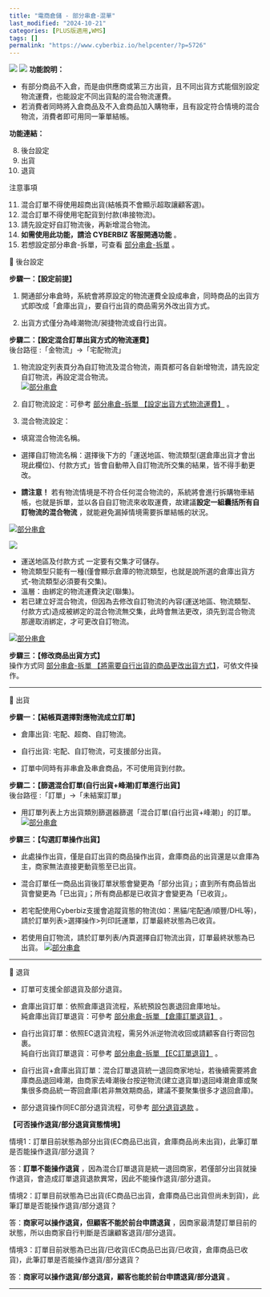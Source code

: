 ```yaml
---
title: "電商倉儲 - 部分串倉-混單"
last_modified: "2024-10-21"
categories: [PLUS版適用,WMS]
tags: []
permalink: "https://www.cyberbiz.io/helpcenter/?p=5726"
---
```


![](https://www.cyberbiz.io/helpcenter/wp-content/uploads/一般版1.png)
![](https://www.cyberbiz.io/helpcenter/wp-content/uploads/PLUS版3.png)
**功能說明：**  

* 有部分商品不入倉，而是由供應商或第三方出貨，且不同出貨方式能個別設定物流運費，也能設定不同出貨點的混合物流運費。
* 若消費者同時將入倉商品及不入倉商品加入購物車，且有設定符合情境的混合物流，消費者即可用同一筆單結帳。


**功能連結：**  

8. 後台設定
9. 出貨
10. 退貨


注意事項  

11. 混合訂單不得使用超商出貨(結帳頁不會顯示超取讓顧客選)。
12. 混合訂單不得使用宅配貨到付款(串接物流)。
13. 請先設定好自訂物流後，再新增混合物流。
14. **如需使用此功能，請洽 CYBERBIZ 客服開通功能** 。
15. 若想設定部分串倉-拆單，可查看 [部分串倉-拆單](https://www.cyberbiz.io/helpcenter/?p=5723) 。


📌 後台設定  

**步驟一：【設定前提】**  

1. 開通部分串倉時，系統會將原設定的物流運費全設成串倉，同時商品的出貨方式即改成「倉庫出貨」，要自行出貨的商品需另外改出貨方式。


2. 出貨方式僅分為峰潮物流/昶捷物流或自行出貨。


**步驟二：【設定混合訂單出貨方式的物流運費】**  
後台路徑 :「金物流」→「宅配物流」  


1. 物流設定列表頁分為自訂物流及混合物流，兩頁都可各自新增物流，請先設定自訂物流，再設定混合物流。  
[![部分串倉](https://www.cyberbiz.io/support/wp-content/uploads/部分串倉_混單02.png)](https://www.cyberbiz.io/support/wp-content/uploads/部分串倉_混單02.png)



2. 自訂物流設定：可參考 [部分串倉-拆單 【設定出貨方式物流運費】](https://www.cyberbiz.io/helpcenter/?p=5723#link1) 。  



3. 混合物流設定： 
* 填寫混合物流名稱。


* 選擇自訂物流名稱：選擇後下方的「運送地區、物流類型(選倉庫出貨才會出現此欄位)、付款方式」皆會自動帶入自訂物流所交集的結果，皆不得手動更改。


* **請注意！** 若有物流情境是不符合任何混合物流的，系統將會進行拆購物車結帳，也就是拆單，並以各自自訂物流來收取運費，故建議**設定一組囊括所有自訂物流的混合物流** ，就能避免漏掉情境需要拆單結帳的狀況。

[![部分串倉](https://www.cyberbiz.io/support/wp-content/uploads/部分串倉_混單03.png)](https://www.cyberbiz.io/support/wp-content/uploads/部分串倉_混單03.png)  

![](https://www.cyberbiz.io/support/wp-content/uploads/fountain-pen.png)

* 運送地區及付款方式 一定要有交集才可儲存。
* 物流類型只能有一種(僅會顯示倉庫的物流類型，也就是說所選的倉庫出貨方式-物流類型必須要有交集)。
* 溫層：由綁定的物流運費決定(聯集)。
* 若已建立好混合物流，但因為去修改自訂物流的內容(運送地區、物流類型、付款方式)造成被綁定的混合物流無交集，此時會無法更改，須先到混合物流那邊取消綁定，才可更改自訂物流。

[![部分串倉](https://www.cyberbiz.io/support/wp-content/uploads/部分串倉_混單5.png)](https://www.cyberbiz.io/support/wp-content/uploads/部分串倉_混單5.png)



**步驟三：【修改商品出貨方式】**  
操作方式同 [部分串倉-拆單
【將需要自行出貨的商品更改出貨方式】](https://www.cyberbiz.io/helpcenter/?p=5723#link2)，可依文件操作。  


* * *


📌 出貨  

**步驟一：【結帳頁選擇對應物流成立訂單】**  

* 倉庫出貨: 宅配、超商、自訂物流。


* 自行出貨: 宅配、自訂物流，可支援部分出貨。


* 訂單中同時有非串倉及串倉商品，不可使用貨到付款。


**步驟二：【篩選混合訂單(自行出貨+峰潮)訂單進行出貨】**  
後台路徑 :「訂單」→「未結案訂單」  


* 用訂單列表上方出貨類別篩選器篩選「混合訂單(自行出貨+峰潮)」的訂單。  
[![部分串倉](https://www.cyberbiz.io/support/wp-content/uploads/部分串倉_混單.png)](https://www.cyberbiz.io/support/wp-content/uploads/部分串倉_混單.png)


**步驟三：【勾選訂單操作出貨】**

* 此處操作出貨，僅是自訂出貨的商品操作出貨，倉庫商品的出貨還是以倉庫為主，商家無法直接更動貨態至已出貨。


* 混合訂單任一商品出貨後訂單狀態會變更為「部分出貨」；直到所有商品皆出貨會變更為「已出貨」；所有商品都是已收貨才會變更為「已收貨」。


* 若宅配使用Cyberbiz支援會追蹤貨態的物流(如：黑貓/宅配通/順豐/DHL等)，請於訂單列表>選擇操作>列印託運單，訂單最終狀態為已收貨。


* 若使用自訂物流，請於訂單列表/內頁選擇自訂物流出貨，訂單最終狀態為已出貨。
[![部分串倉](https://www.cyberbiz.io/support/wp-content/uploads/部分串倉_混單6.png)](https://www.cyberbiz.io/support/wp-content/uploads/部分串倉_混單6.png)  

* * *


📌 退貨  


* 訂單可支援全部退貨及部分退貨。


* 倉庫出貨訂單：依照倉庫退貨流程，系統預設包裹退回倉庫地址。  
純倉庫出貨訂單退貨：可參考 [部分串倉-拆單
【倉庫訂單退貨】](https://www.cyberbiz.io/helpcenter/?p=5723#return1) 。



* 自行出貨訂單：依照EC退貨流程，需另外派逆物流收回或請顧客自行寄回包裹。  
純自行出貨訂單退貨：可參考 [部分串倉-拆單
【EC訂單退貨】](https://www.cyberbiz.io/helpcenter/?p=5723#return2) 。



* 自行出貨+倉庫出貨訂單：混合訂單退貨統一退回商家地址，若後續需要將倉庫商品退回峰潮，由商家去峰潮後台按逆物流(建立退貨單)退回峰潮倉庫或聚集很多商品統一寄回倉庫(若非無效期商品，建議不要聚集很多才退回倉庫)。


* 部分退貨操作同EC部分退貨流程，可參考 [部分退貨退款](https://www.cyberbiz.io/helpcenter/?p=7016) 。


**【可否操作退貨/部分退貨貨態情境】**  


情境1：訂單目前狀態為部分出貨(EC商品已出貨，倉庫商品尚未出貨)，此筆訂單是否能操作退貨/部分退貨？  


答：**訂單不能操作退貨** ，因為混合訂單退貨是統一退回商家，若僅部分出貨就操作退貨，會造成訂單退貨退款異常，因此不能操作退貨/部分退貨。  



情境2：訂單目前狀態為已出貨(EC商品已出貨，倉庫商品已出貨但尚未到貨)，此筆訂單是否能操作退貨/部分退貨？  


答：**商家可以操作退貨，但顧客不能於前台申請退貨** ，因商家最清楚訂單目前的狀態，所以由商家自行判斷是否讓顧客退貨/部分退貨。  



情境3：訂單目前狀態為已出貨/已收貨(EC商品已出貨/已收貨，倉庫商品已收貨)，此筆訂單是否能操作退貨/部分退貨？


答：**商家可以操作退貨/部分退貨，顧客也能於前台申請退貨/部分退貨** 。




* * *

